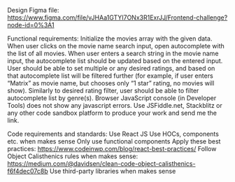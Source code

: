 Design Figma file: https://www.figma.com/file/vJHAa1GTYI7ONx3R1ExrJJ/Frontend-challenge?node-id=0%3A1

Functional requirements:
Initialize the movies array with the given data.
When user clicks on the movie name search input, open autocomplete with the list of all movies.
When user enters a search string in the movie name input, the autocomplete list should be updated based on the entered input.
User should be able to set multiple or any desired ratings, and based on that autocomplete list will be filtered further (for example, if user enters “Matrix” as movie name, but chooses only “1 star” rating, no movies will show).
Similarly to desired rating filter, user should be able to filter autocomplete list by genre(s).
Browser JavaScript console (in Developer Tools) does not show any javascript errors.
Use JSFiddle.net, Stackblitz or any other code sandbox platform to produce your work and send me the link.

Code requirements and standards:
Use React JS
Use HOCs, components etc. when makes sense
Only use functional components
Apply these best practices: https://www.codeinwp.com/blog/react-best-practices/
Follow Object Calisthenics rules when makes sense: https://medium.com/@davidsen/clean-code-object-calisthenics-f6f4dec07c8b
Use third-party libraries when makes sense
